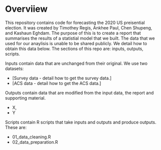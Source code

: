 # Overviiew 

This repository contains code for forecasting the 2020 US preisential election. It was created by Timothey Regis, Ankhee Paul, Chen Shupeng, and Kashaun Eghdam. The purpose of this is to create a report that summarises the results of a statistial model that we built. The data that we used for our anaylisis is unable to be shared publicly. We detail how to obtain this data below. The sections of this repo are: inputs, outputs, scripts.

Inputs contain data that are unchanged from their original. We use two datasets: 

- [Survey data - detail how to get the survey data.]
- [ACS data - detail how to get the ACS data.]

Outputs contain data that are modified from the input data, the report and supporting material.

- X, 
- Y

Scripts contain R scripts that take inputs and outputs and produce outputs. These are:

- 01_data_cleaning.R
- 02_data_preparation.R
